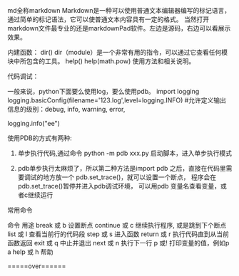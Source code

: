 md全称markdown
Markdown是一种可以使用普通文本编辑器编写的标记语言，通过简单的标记语法，它可以使普通文本内容具有一定的格式。
当然打开markdown文件最专业的还是markdownPad软件。左边是源码，右边可以看展示效果。



内建函数：
dir()
dir（module）是一个非常有用的指令，可以通过它查看任何模块中所包含的工具。
help()  help(math.pow) 使用方法和相关说明。



代码调试：

一般来说，python下面要么使用log，要么使用pdb。
import logging
logging.basicConfig(filename='123.log',level=logging.INFO)  #允许定义输出信息的级别：debug, info, warning, error,

logging.info("ee")

使用PDB的方式有两种:

1. 单步执行代码,通过命令 python -m pdb xxx.py 启动脚本，进入单步执行模式

2. pdb单步执行太麻烦了，所以第二种方法是import pdb 之后，直接在代码里需要调试的地方放一个
pdb.set_trace()，就可以设置一个断点， 程序会在pdb.set_trace()暂停并进入pdb调试环境，
可以用pdb 变量名查看变量，或者c继续运行


常用命令

命令	        用途
break 或 b	设置断点
continue 或 c	继续执行程序, 或是跳到下个断点
list 或 l	查看当前行的代码段
step 或 s	进入函数
return 或 r	执行代码直到从当前函数返回
exit 或 q	中止并退出
next 或 n	执行下一行
p 或!	        打印变量的值，例如p a
help 或 h	帮助


=====over======